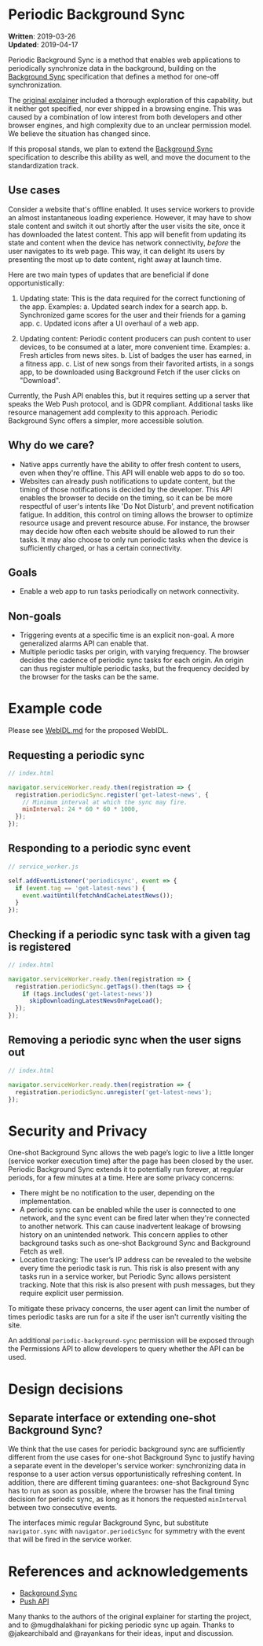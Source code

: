 # Periodic Background Sync

**Written**: 2019-03-26<br/>
**Updated**: 2019-04-17

Periodic Background Sync is a method that enables web applications to periodically synchronize data
in the background, building on the [Background Sync](https://wicg.github.io/BackgroundSync/spec/)
specification that defines a method for one-off synchronization.

The [original explainer](https://github.com/WICG/BackgroundSync/blob/master/explainer.md#periodic-synchronization-in-design)
included a thorough exploration of this capability, but it neither got specified, nor ever shipped
in a browsing engine. This was caused by a combination of low interest from both developers and
other browser engines, and high complexity due to an unclear permission model. We believe the
situation has changed since.

If this proposal stands, we plan to extend the [Background Sync](https://wicg.github.io/BackgroundSync/spec/)
specification to describe this ability as well, and move the document to the standardization track.

## Use cases
  Consider a website that's offline enabled. It uses service workers to provide an almost
  instantaneous loading experience. However, it may have to show stale content and switch it out
  shortly after the user visits the site, once it has downloaded the latest content.
  This app will benefit from updating its state and content when the device has network
  connectivity, *before* the user navigates to its web page. This way, it can delight its users by
  presenting the most up to date content, right away at launch time.

  Here are two main types of updates that are beneficial if done opportunistically:
  1. Updating state:
     This is the data required for the correct functioning of the app. Examples:
     a. Updated search index for a search app.
     b. Synchronized game scores for the user and their friends for a gaming app.
     c. Updated icons after a UI overhaul of a web app.

  2. Updating content:
     Periodic content producers can push content to user devices, to be consumed at a later, more
     convenient time. Examples:
     a. Fresh articles from news sites.
     b. List of badges the user has earned, in a fitness app.
     c. List of new songs from their favorited artists, in a songs app, to be downloaded using
        Background Fetch if the user clicks on "Download".

  Currently, the Push API enables this, but it requires setting up a server that speaks the Web
  Push protocol, and is GDPR compliant. Additional tasks like resource management add complexity to
  this approach. Periodic Background Sync offers a simpler, more accessible solution.

## Why do we care?
  * Native apps currently have the ability to offer fresh content to users, even when they're 
  offline. This API will enable web apps to do so too.
  * Websites can already push notifications to update content, but the timing of those notifications
  is decided by the developer. This API enables the browser to decide on the timing, so it can be
  be more respectful of user's intents like 'Do Not Disturb', and prevent notification fatigue.
  In addition, this control on timing allows the browser to optimize resource usage and prevent
  resource abuse. For instance, the browser may decide how often each website should be allowed to
  run their tasks. It may also choose to only run periodic tasks when the device is sufficiently
  charged, or has a certain connectivity.

## Goals
* Enable a web app to run tasks periodically on network connectivity.

## Non-goals
* Triggering events at a specific time is an explicit non-goal. A more generalized alarms API can
enable that.
* Multiple periodic tasks per origin, with varying frequency. The browser decides the cadence of
  periodic sync tasks for each origin. An origin can thus register multiple periodic tasks, but the
  frequency decided by the browser for the tasks can be the same.

# Example code

Please see [WebIDL.md](WebIDL.md) for the proposed WebIDL.

## Requesting a periodic sync
```javascript
// index.html

navigator.serviceWorker.ready.then(registration => {
  registration.periodicSync.register('get-latest-news', {
    // Minimum interval at which the sync may fire.
    minInterval: 24 * 60 * 60 * 1000,
  });
});
```

## Responding to a periodic sync event
```javascript
// service_worker.js

self.addEventListener('periodicsync', event => {
  if (event.tag == 'get-latest-news') {
    event.waitUntil(fetchAndCacheLatestNews());
  }
});
```

## Checking if a periodic sync task with a given tag is registered
```javascript
// index.html

navigator.serviceWorker.ready.then(registration => {
  registration.periodicSync.getTags().then(tags => {
    if (tags.includes('get-latest-news'))
      skipDownloadingLatestNewsOnPageLoad();
  });  
});
```

## Removing a periodic sync when the user signs out
```javascript
// index.html

navigator.serviceWorker.ready.then(registration => {
  registration.periodicSync.unregister('get-latest-news');
});
```

# Security and Privacy

One-shot Background Sync allows the web page’s logic to live a little longer (service worker
execution time) after the page has been closed by the user. Periodic Background Sync extends it to
potentially run forever, at regular periods, for a few minutes at a time. Here are some privacy
concerns:

* There might be no notification to the user, depending on the implementation.
* A periodic sync can be enabled while the user is connected to one network, and the sync event
can be fired later when they're connected to another network. This can cause inadvertent leakage 
of browsing history on an unintended network. This concern applies to other background tasks such as
one-shot Background Sync and Background Fetch as well.
* Location tracking: The user’s IP address can be revealed to the website every time the periodic
task is run. This risk is also present with any tasks run in a service worker, but Periodic Sync
allows persistent tracking. Note that this risk is also present with push messages,
but they require explicit user permission.

To mitigate these privacy concerns, the user agent can limit the number of times periodic tasks are
run for a site if the user isn't currently visiting the site.

An additional `periodic-background-sync` permission will be exposed through the Permissions API to
allow developers to query whether the API can be used.

# Design decisions

## Separate interface or extending one-shot Background Sync?
We think that the use cases for periodic background sync are sufficiently different from the use
cases for one-shot Background Sync to justify having a separate event in the developer's service
worker: synchronizing data in response to a user action versus opportunistically refreshing
content. In addition, there are different timing guarantees: one-shot Background Sync has to run as
soon as possible, where the browser has the final timing decision for periodic sync, as long as it
honors the requested `minInterval` between two consecutive events.

The interfaces mimic regular Background Sync, but substitute `navigator.sync` with
`navigator.periodicSync` for symmetry with the event that will be fired in the service worker.

# References and acknowledgements

  * [Background Sync](https://wicg.github.io/BackgroundSync/spec/)
  * [Push API](https://w3c.github.io/push-api/)

Many thanks to the authors of the original explainer for starting the project, and to @mugdhalakhani
for picking periodic sync up again. Thanks to @jakearchibald and @rayankans for their ideas, input
and discussion.

